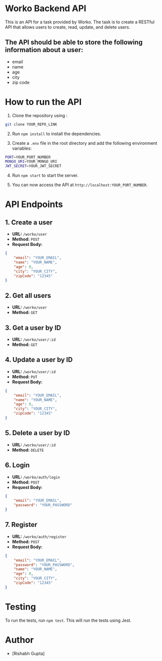 # Worko Backend API
This is an API for a task provided by Worko. The task is to create a RESTful API that allows users to create, read, update, and delete users. 

## The API should be able to store the following information about a user:
- email
- name
- age
- city
- zip code

# How to run the API

1. Clone the repository using : 
```bash
git clone YOUR_REPO_LINK
```

2. Run `npm install` to install the dependencies.

3. Create a `.env` file in the root directory and add the following environment variables:
```bash
PORT=YOUR_PORT_NUMBER
MONGO_URI=YOUR_MONGO_URI
JWT_SECRET=YOUR_JWT_SECRET
```

4. Run `npm start` to start the server.

5. You can now access the API at `http://localhost:YOUR_PORT_NUMBER`.

# API Endpoints

## 1. Create a user 
- **URL:** `/worko/user`
- **Method:** `POST`
- **Request Body:**
```json
{
    "email": "YOUR_EMAIL",
    "name": "YOUR_NAME",
    "age": 0,
    "city": "YOUR_CITY",
    "zipCode": "12345"
}
```

## 2. Get all users
- **URL:** `/worko/user`
- **Method:** `GET`

## 3. Get a user by ID
- **URL:** `/worko/user/:id`
- **Method:** `GET`

## 4. Update a user by ID
- **URL:** `/worko/user/:id`
- **Method:** `PUT`
- **Request Body:**
```json
{
    "email": "YOUR_EMAIL",
    "name": "YOUR_NAME",
    "age": 0,
    "city": "YOUR_CITY",
    "zipCode": "12345"
}
```

## 5. Delete a user by ID
- **URL:** `/worko/user/:id`
- **Method:** `DELETE`

## 6. Login
- **URL:** `/worko/auth/login`
- **Method:** `POST`
- **Request Body:**
```json
{
    "email": "YOUR_EMAIL",
    "password": "YOUR_PASSWORD"
}
```

## 7. Register
- **URL:** `/worko/auth/register`
- **Method:** `POST`
- **Request Body:**
```json
{
    "email": "YOUR_EMAIL",
    "password": "YOUR_PASSWORD",
    "name": "YOUR_NAME",
    "age": 0,
    "city": "YOUR_CITY",
    "zipCode": "12345"
}
```

# Testing

To run the tests, run `npm test`. This will run the tests using Jest.

# Author

- [Rishabh Gupta]